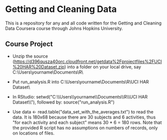Getting and Cleaning Data
=========================

This is a repository for any and all code written for the Getting and Cleaning Data Coursera course through Johns Hopkins University.

## Course Project


* Unzip the source (https://d396qusza40orc.cloudfront.net/getdata%2Fprojectfiles%2FUCI%20HAR%20Dataset.zip) into a folder on your local drive, say C:\Users\yourname\Documents\R\

* Put run_analysis.R into C:\Users\yourname\Documents\R\UCI HAR Dataset\

* In RStudio: setwd("C:\\\\Users\\\\yourname\\\\Documents\\\\R\\\\UCI HAR Dataset\\\\"), followed by: source("run_analysis.R")

* Use data <- read.table("data_set_with_the_averages.txt") to read the data. It is 180x68 because there are 30 subjects and 6 activities, thus "for each activity and each subject" means 30 * 6 = 180 rows. Note that the provided R script has no assumptions on numbers of records, only on locations of files.
